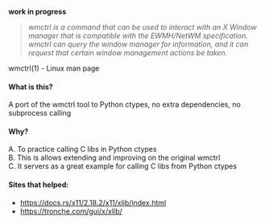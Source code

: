 **work in progress**

> _wmctrl is a command that can be used to interact with an X Window manager that is compatible with the EWMH/NetWM specification. wmctrl can query the window manager for information, and it can request that certain window management actions be taken._

wmctrl(1) - Linux man page

#### What is this?
A port of the wmctrl tool to Python ctypes, no extra dependencies, no subprocess calling

#### Why?
A. To practice calling C libs in Python ctypes <br>
B. This is allows extending and improving on the original wmctrl <br>
C. It servers as a great example for calling C libs from Python ctypes <br>


#### Sites that helped:
* https://docs.rs/x11/2.18.2/x11/xlib/index.html
* https://tronche.com/gui/x/xlib/
